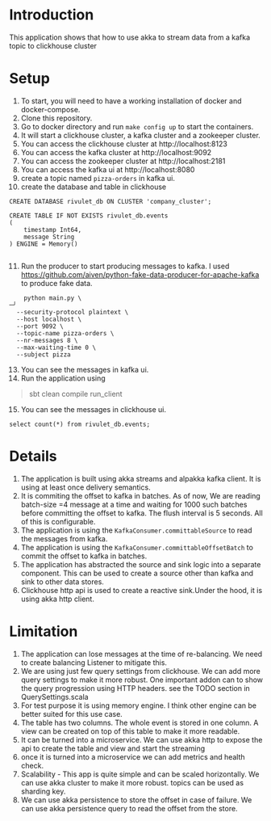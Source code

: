 Introduction
================
This application shows that how to use akka to stream data from a kafka topic to clickhouse cluster

Setup
================

1. To start, you will need to have a working installation of docker and docker-compose.
2. Clone this repository.
3. Go to docker directory and run `make config up` to start the containers.
4. It will start a clickhouse cluster, a kafka cluster and a zookeeper cluster.
5. You can access the clickhouse cluster at http://localhost:8123
6. You can access the kafka cluster at http://localhost:9092
7. You can access the zookeeper cluster at http://localhost:2181
8. You can access the kafka ui at http://localhost:8080
9. create a topic named `pizza-orders` in kafka ui.
10. create the database and table in clickhouse

```
CREATE DATABASE rivulet_db ON CLUSTER 'company_cluster';

CREATE TABLE IF NOT EXISTS rivulet_db.events
(
    timestamp Int64,
    message String
) ENGINE = Memory()


```

11. Run the producer to start producing messages to kafka. I
    used https://github.com/aiven/python-fake-data-producer-for-apache-kafka
    to produce fake data.

```
    python main.py \                                                                                                                                                           ─╯
  --security-protocol plaintext \
  --host localhost \
  --port 9092 \
  --topic-name pizza-orders \
  --nr-messages 8 \
  --max-waiting-time 0 \
  --subject pizza
  ```

13. You can see the messages in kafka ui.
14. Run the application using

> sbt
> clean compile
> run_client

15. You can see the messages in clickhouse ui.

```
select count(*) from rivulet_db.events;
```

Details
================

1. The application is built using akka streams and alpakka kafka client. It is using at least once delivery semantics.
2. It is commiting the offset to kafka in batches. As of now, We are reading batch-size =4 message
   at a time and waiting for 1000 such batches before committing the offset to kafka. The flush interval is 5 seconds.
   All of this is configurable.
3. The application is using the `KafkaConsumer.committableSource` to read the messages from kafka.
4. The application is using the `KafkaConsumer.committableOffsetBatch` to commit the offset to kafka in batches.
5. The application has abstracted the source and sink logic into a separate component. This can be used to create a
   source other than kafka and sink to other data stores.
6. Clickhouse http api is used to create a reactive sink.Under the hood, it is using akka http client.

Limitation
================

1. The application can lose messages at the time of re-balancing. We need to create balancing Listener to mitigate this.
2. We are using just few query settings from clickhouse. We can add more query settings to make it more robust. One
   important addon can
   to show the query progression using HTTP headers. see the TODO section in QuerySettings.scala
3. For test purpose it is using memory engine. I think other engine can be better
   suited for this use case.
4. The table has two columns. The whole event is stored in one column. A view can be created on top of this table to
   make it more readable.
5. It can be turned into a microservice. We can use akka http to expose the api to create the table and view and start
   the streaming
6. once it is turned into a microservice we can add metrics and health check.
7. Scalability - This app is quite simple and can be scaled horizontally. We can use akka cluster to make it more
   robust. topics can be used as sharding key.
8. We can use akka persistence to store the offset in case of failure. We can use akka persistence query to read the
   offset from the store.
